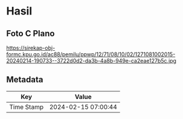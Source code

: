 # Hasil

## Foto C Plano

https://sirekap-obj-formc.kpu.go.id/ac88/pemilu/ppwp/12/71/08/10/02/1271081002015-20240214-190733--3722d0d2-da3b-4a8b-949e-ca2eae127b5c.jpg


## Metadata

| Key        | Value               |
| ---------- | ------------------- |
| Time Stamp | 2024-02-15 07:00:44 |



